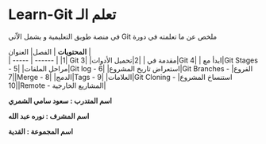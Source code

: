 # Learn-Git تعلم الـ

  في منصة طويق التعليمية و يشمل الاّتي Git ملخص عن ما تعلمته في دورة 
  
 **المحتويات**
| الفصل| العنوان |  
| ----- | ------ |
|1| Git مقدمة في |
|2|تحميل الأدوات|
|3|Git ابدأ مع |
|4|Git Stages - مراحل الملفات|
|5|Git log - استعراض تاريخ المشروع|
|6|Git Branches - الفروع|
|7|Merge - الدمج|
|8|Tags - العلامات|
|9|Git Cloning - استنساخ المشروع|
|10|Remote - المشاريع الخارجية|

**اسم المتدرب : سعود سامي الشمري**

**اسم المشرف : نوره عبد الله**

**اسم المجموعة : القدية**
